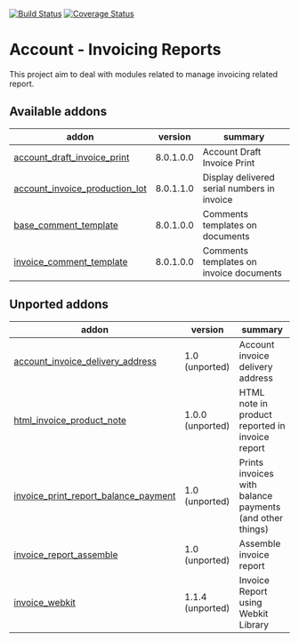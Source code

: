 [![Build Status](https://travis-ci.org/OCA/account-invoice-reporting.svg?branch=8.0)](https://travis-ci.org/OCA/account-invoice-reporting)
[![Coverage Status](https://coveralls.io/repos/OCA/account-invoice-reporting/badge.png?branch=8.0)](https://coveralls.io/r/OCA/account-invoice-reporting?branch=8.0)

Account - Invoicing Reports
===========================

This project aim to deal with modules related to manage invoicing related report.

[//]: # (addons)
Available addons
----------------
addon | version | summary
--- | --- | ---
[account_draft_invoice_print](account_draft_invoice_print/) | 8.0.1.0.0 | Account Draft Invoice Print
[account_invoice_production_lot](account_invoice_production_lot/) | 8.0.1.1.0 | Display delivered serial numbers in invoice
[base_comment_template](base_comment_template/) | 8.0.1.0.0 | Comments templates on documents
[invoice_comment_template](invoice_comment_template/) | 8.0.1.0.0 | Comments templates on invoice documents

Unported addons
---------------
addon | version | summary
--- | --- | ---
[account_invoice_delivery_address](__unported__/account_invoice_delivery_address/) | 1.0 (unported) | Account invoice delivery address
[html_invoice_product_note](__unported__/html_invoice_product_note/) | 1.0.0 (unported) | HTML note in product reported in invoice report
[invoice_print_report_balance_payment](__unported__/invoice_print_report_balance_payment/) | 1.0 (unported) | Prints invoices with balance payments (and other things)
[invoice_report_assemble](__unported__/invoice_report_assemble/) | 1.0 (unported) | Assemble invoice report
[invoice_webkit](__unported__/invoice_webkit/) | 1.1.4 (unported) | Invoice Report using Webkit Library

[//]: # (end addons)
